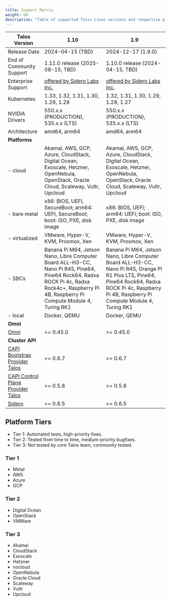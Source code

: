 ```yaml
---
title: Support Matrix
weight: 60
description: "Table of supported Talos Linux versions and respective platforms."
---
```


| Talos Version                                                                                               | 1.10                                                                                                                                                                            | 1.9                                                                                                                                                                                     |
| ----------------------------------------------------------------------------------------------------------- | ------------------------------------------------------------------------------------------------------------------------------------------------------------------------------- | --------------------------------------------------------------------------------------------------------------------------------------------------------------------------------------- |
| Release Date                                                                                                | 2024-04-15 (TBD)                                                                                                                                                                | 2024-12-17 (1.9.0)                                                                                                                                                                      |
| End of Community Support                                                                                    | 1.11.0 release (2025-08-15, TBD)                                                                                                                                                | 1.10.0 release (2024-04-15, TBD)                                                                                                                                                         |
| Enterprise Support                                                                                          | [offered by Sidero Labs Inc.](https://www.siderolabs.com/support/)                                                                                                              | [offered by Sidero Labs Inc.](https://www.siderolabs.com/support/)                                                                                                                      |
| Kubernetes                                                                                                  | 1.33, 1.32, 1.31, 1.30, 1.29, 1.28                                                                                                                                              | 1.32, 1.31, 1.30, 1.29, 1.28, 1.27                                                                                                                                                       |
| NVIDIA Drivers                                                                                              | 550.x.x (PRODUCTION), 535.x.x (LTS)                                                                                                                                             | 550.x.x (PRODUCTION), 535.x.x (LTS)                                                                                                                                                     |
| Architecture                                                                                                | amd64, arm64                                                                                                                                                                    | amd64, arm64                                                                                                                                                                            |
| **Platforms**                                                                                               |                                                                                                                                                                                 |                                                                                                                                                                                         |
| - cloud                                                                                                     | Akamai, AWS, GCP, Azure, CloudStack, Digital Ocean, Exoscale, Hetzner, OpenNebula, OpenStack, Oracle Cloud, Scaleway, Vultr, Upcloud                                            | Akamai, AWS, GCP, Azure, CloudStack, Digital Ocean, Exoscale, Hetzner, OpenNebula, OpenStack, Oracle Cloud, Scaleway, Vultr, Upcloud                                                    |
| - bare metal                                                                                                | x86: BIOS, UEFI, SecureBoot; arm64: UEFI, SecureBoot; boot: ISO, PXE, disk image                                                                                                | x86: BIOS, UEFI; arm64: UEFI; boot: ISO, PXE, disk image                                                                                                                                |
| - virtualized                                                                                               | VMware, Hyper-V, KVM, Proxmox, Xen                                                                                                                                              | VMware, Hyper-V, KVM, Proxmox, Xen                                                                                                                                                      |
| - SBCs                                                                                                      | Banana Pi M64, Jetson Nano, Libre Computer Board ALL-H3-CC, Nano Pi R4S, Pine64, Pine64 Rock64, Radxa ROCK Pi 4c, Radxa Rock4c+, Raspberry Pi 4B, Raspberry Pi Compute Module 4, Turing RK1 | Banana Pi M64, Jetson Nano, Libre Computer Board ALL-H3-CC, Nano Pi R4S, Orange Pi R1 Plus LTS, Pine64, Pine64 Rock64, Radxa ROCK Pi 4c, Raspberry Pi 4B, Raspberry Pi Compute Module 4, Turing RK1  |
| - local                                                                                                     | Docker, QEMU                                                                                                                                                                    | Docker, QEMU                                                                                                                                                                            |
| **Omni**                                                                                                    |                                                                                                                                                                                 |                                                                                                                                                                                         |
| [Omni](https://github.com/siderolabs/omni)                                                                  | >= 0.45.0                                                                                                                                                                       | >= 0.45.0                                                                                                                                                                               |
| **Cluster API**                                                                                             |                                                                                                                                                                                 |                                                                                                                                                                                         |
| [CAPI Bootstrap Provider Talos](https://github.com/siderolabs/cluster-api-bootstrap-provider-talos)         | >= 0.6.7                                                                                                                                                                        | >= 0.6.7                                                                                                                                                                                |
| [CAPI Control Plane Provider Talos](https://github.com/siderolabs/cluster-api-control-plane-provider-talos) | >= 0.5.8                                                                                                                                                                        | >= 0.5.8                                                                                                                                                                                |
| [Sidero](https://www.sidero.dev/)                                                                           | >= 0.6.5                                                                                                                                                                        | >= 0.6.5                                                                                                                                                                                |

## Platform Tiers

* Tier 1: Automated tests, high-priority fixes.
* Tier 2: Tested from time to time, medium-priority bugfixes.
* Tier 3: Not tested by core Talos team, community tested.

### Tier 1

* Metal
* AWS
* Azure
* GCP

### Tier 2

* Digital Ocean
* OpenStack
* VMWare

### Tier 3

* Akamai
* CloudStack
* Exoscale
* Hetzner
* nocloud
* OpenNebula
* Oracle Cloud
* Scaleway
* Vultr
* Upcloud
